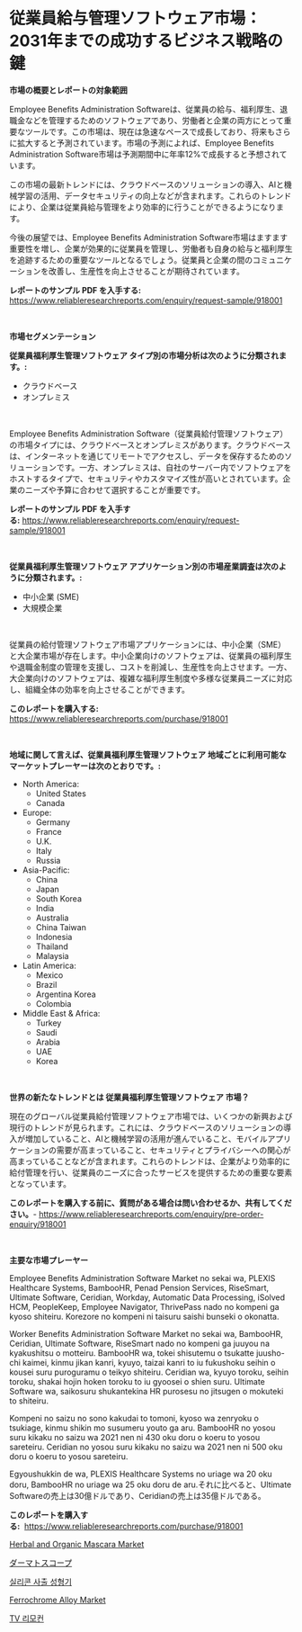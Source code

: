 <p><h1>従業員給与管理ソフトウェア市場：2031年までの成功するビジネス戦略の鍵</h1></p><p><strong>市場の概要とレポートの対象範囲</strong></p>
<p><p>Employee Benefits Administration Softwareは、従業員の給与、福利厚生、退職金などを管理するためのソフトウェアであり、労働者と企業の両方にとって重要なツールです。この市場は、現在は急速なペースで成長しており、将来もさらに拡大すると予測されています。市場の予測によれば、Employee Benefits Administration Software市場は予測期間中に年率12%で成長すると予想されています。</p><p>この市場の最新トレンドには、クラウドベースのソリューションの導入、AIと機械学習の活用、データセキュリティの向上などが含まれます。これらのトレンドにより、企業は従業員給与管理をより効率的に行うことができるようになります。</p><p>今後の展望では、Employee Benefits Administration Software市場はますます重要性を増し、企業が効果的に従業員を管理し、労働者も自身の給与と福利厚生を追跡するための重要なツールとなるでしょう。従業員と企業の間のコミュニケーションを改善し、生産性を向上させることが期待されています。</p></p>
<p><strong>レポートのサンプル PDF を入手する:</strong> <a href="https://www.reliableresearchreports.com/enquiry/request-sample/918001">https://www.reliableresearchreports.com/enquiry/request-sample/918001</a></p>
<p>&nbsp;</p>
<p><strong>市場セグメンテーション</strong></p>
<p><strong>従業員福利厚生管理ソフトウェア タイプ別の市場分析は次のように分類されます。:</strong></p>
<p><ul><li>クラウドベース</li><li>オンプレミス</li></ul></p>
<p>&nbsp;</p>
<p><p>Employee Benefits Administration Software（従業員給付管理ソフトウェア）の市場タイプには、クラウドベースとオンプレミスがあります。クラウドベースは、インターネットを通じてリモートでアクセスし、データを保存するためのソリューションです。一方、オンプレミスは、自社のサーバー内でソフトウェアをホストするタイプで、セキュリティやカスタマイズ性が高いとされています。企業のニーズや予算に合わせて選択することが重要です。</p></p>
<p><strong>レポートのサンプル PDF を入手する:</strong>&nbsp;<a href="https://www.reliableresearchreports.com/enquiry/request-sample/918001">https://www.reliableresearchreports.com/enquiry/request-sample/918001</a></p>
<p>&nbsp;</p>
<p><strong> 従業員福利厚生管理ソフトウェア アプリケーション別の市場産業調査は次のように分類されます。:</strong></p>
<p><ul><li>中小企業 (SME)</li><li>大規模企業</li></ul></p>
<p>&nbsp;</p>
<p><p>従業員の給付管理ソフトウェア市場アプリケーションには、中小企業（SME）と大企業市場が存在します。中小企業向けのソフトウェアは、従業員の福利厚生や退職金制度の管理を支援し、コストを削減し、生産性を向上させます。一方、大企業向けのソフトウェアは、複雑な福利厚生制度や多様な従業員ニーズに対応し、組織全体の効率を向上させることができます。</p></p>
<p><strong>このレポートを購入する:</strong>&nbsp; <a href="https://www.reliableresearchreports.com/purchase/918001">https://www.reliableresearchreports.com/purchase/918001</a></p>
<p>&nbsp;</p>
<p><strong>地域に関して言えば、従業員福利厚生管理ソフトウェア 地域ごとに利用可能なマーケットプレーヤーは次のとおりです。:</strong></p>
<p><ul>
    <li>
        North America:
        <ul>
            <li>United States</li>
            <li>Canada</li>
        </ul>
    </li>
    <li>
        Europe:
        <ul>
            <li>Germany</li>
            <li>France</li>
            <li>U.K.</li>
            <li>Italy</li>
            <li>Russia</li>
        </ul>
    </li>
    <li>
        Asia-Pacific:
        <ul>
            <li>China</li>
            <li>Japan</li>
            <li>South Korea</li>
            <li>India</li>
            <li>Australia</li>
            <li>China Taiwan</li>
            <li>Indonesia</li>
            <li>Thailand</li>
            <li>Malaysia</li>
        </ul>
    </li>
    <li>
        Latin America:
        <ul>
            <li>Mexico</li>
            <li>Brazil</li>
            <li>Argentina Korea</li>
            <li>Colombia</li>
        </ul>
    </li>
    <li>
        Middle East & Africa:
        <ul>
            <li>Turkey</li>
            <li>Saudi</li>
            <li>Arabia</li>
            <li>UAE</li>
            <li>Korea</li>
        </ul>
    </li>
    </ul></p>
<p>&nbsp;</p>
<p><strong>世界の新たなトレンドとは 従業員福利厚生管理ソフトウェア 市場？</strong></p>
<p><p>現在のグローバル従業員給付管理ソフトウェア市場では、いくつかの新興および現行のトレンドが見られます。これには、クラウドベースのソリューションの導入が増加していること、AIと機械学習の活用が進んでいること、モバイルアプリケーションの需要が高まっていること、セキュリティとプライバシーへの関心が高まっていることなどが含まれます。これらのトレンドは、企業がより効率的に給付管理を行い、従業員のニーズに合ったサービスを提供するための重要な要素となっています。</p></p>
<p><strong>このレポートを購入する前に、質問がある場合は問い合わせるか、共有してください。</strong>- <a href="https://www.reliableresearchreports.com/enquiry/pre-order-enquiry/918001">https://www.reliableresearchreports.com/enquiry/pre-order-enquiry/918001</a></p>
<p>&nbsp;</p>
<p><strong>主要な市場プレーヤー</strong></p>
<p><p>Employee Benefits Administration Software Market no sekai wa, PLEXIS Healthcare Systems, BambooHR, Penad Pension Services, RiseSmart, Ultimate Software, Ceridian, Workday, Automatic Data Processing, iSolved HCM, PeopleKeep, Employee Navigator, ThrivePass nado no kompeni ga kyoso shiteiru. Korezore no kompeni ni taisuru saishi bunseki o okonatta.</p><p>Worker Benefits Administration Software Market no sekai wa, BambooHR, Ceridian, Ultimate Software, RiseSmart nado no kompeni ga juuyou na kyakushitsu o motteiru. BambooHR wa, tokei shisutemu o tsukatte juusho-chi kaimei, kinmu jikan kanri, kyuyo, taizai kanri to iu fukushoku seihin o kousei suru puroguramu o teikyo shiteiru. Ceridian wa, kyuyo toroku, seihin toroku, shakai hojin hoken toroku to iu gyoosei o shien suru. Ultimate Software wa, saikosuru shukantekina HR purosesu no jitsugen o mokuteki to shiteiru.</p><p>Kompeni no saizu no sono kakudai to tomoni, kyoso wa zenryoku o tsukiage, kinmu shikin mo susumeru youto ga aru. BambooHR no yosou suru kikaku no saizu wa 2021 nen ni 430 oku doru o koeru to yosou sareteiru. Ceridian no yosou suru kikaku no saizu wa 2021 nen ni 500 oku doru o koeru to yosou sareteiru.</p><p>Egyoushukkin de wa, PLEXIS Healthcare Systems no uriage wa 20 oku doru, BambooHR no uriage wa 25 oku doru de aru.それに比べると、Ultimate Softwareの売上は30億ドルであり、Ceridianの売上は35億ドルである。</p></p>
<p><strong>このレポートを購入する:</strong>&nbsp;&nbsp;<a href="https://www.reliableresearchreports.com/purchase/918001">https://www.reliableresearchreports.com/purchase/918001</a></p>
<p><p><a href="https://military-diascia-e68.notion.site/Herbal-and-Organic-Mascara-Market-Centers-on-Aspects-such-as-Market-Growth-Market-Share-Market-Opp-8831a2883d56462c86661657c1795c32">Herbal and Organic Mascara Market</a></p><p><a href="https://medium.com/@sophiaard2003/%E3%82%B1%E3%83%B3%E3%82%AB%E3%83%93%E9%A1%95%E5%BE%AE%E9%8F%A1%E5%B8%82%E5%A0%B4%E3%81%AE%E3%82%A4%E3%83%B3%E3%82%B5%E3%82%A4%E3%83%88-%E5%B8%82%E5%A0%B4%E3%81%AE%E3%83%88%E3%83%AC%E3%83%B3%E3%83%89-%E6%88%90%E9%95%B7-2024%E5%B9%B4%E3%81%8B%E3%82%892031%E5%B9%B4%E3%81%BE%E3%81%A7%E3%81%AE%E4%BA%88%E6%B8%AC-dea99ee8c1f5">ダーマトスコープ</a></p><p><a href="https://medium.com/@stevecormier0978/%EC%8B%A4%EB%A6%AC%EC%BD%98-%EC%82%AC%EC%B6%9C-%EC%84%B1%ED%98%95%EA%B8%B0-%EC%8B%9C%EC%9E%A5-%EA%B7%9C%EB%AA%A8-%EB%B0%8F-%EC%8B%9C%EC%9E%A5-%EB%8F%99%ED%96%A5-%EC%99%84%EC%A0%84%ED%95%9C-%EC%82%B0%EC%97%85-%EA%B0%9C%EC%9A%94-2024-2031-ed0a7b37be4c">실리콘 사출 성형기</a></p><p><a href="https://view.publitas.com/reportprime-1/ferrochrome-alloy-market-size-growth-and-forecast-from-2024-2031/">Ferrochrome Alloy Market</a></p><p><a href="https://medium.com/@stevecormier0978/2024%EB%85%84%EB%B6%80%ED%84%B0-2031%EB%85%84%EA%B9%8C%EC%A7%80%EC%9D%98-tv-%EB%A6%AC%EB%AA%A8%EC%BB%A8-%EC%8B%9C%EC%9E%A5-%EB%B6%84%EC%84%9D-%EB%B0%8F-%ED%81%AC%EA%B8%B0-%EC%98%88%EC%B8%A1-ab0c00beef54">TV 리모컨</a></p></p>